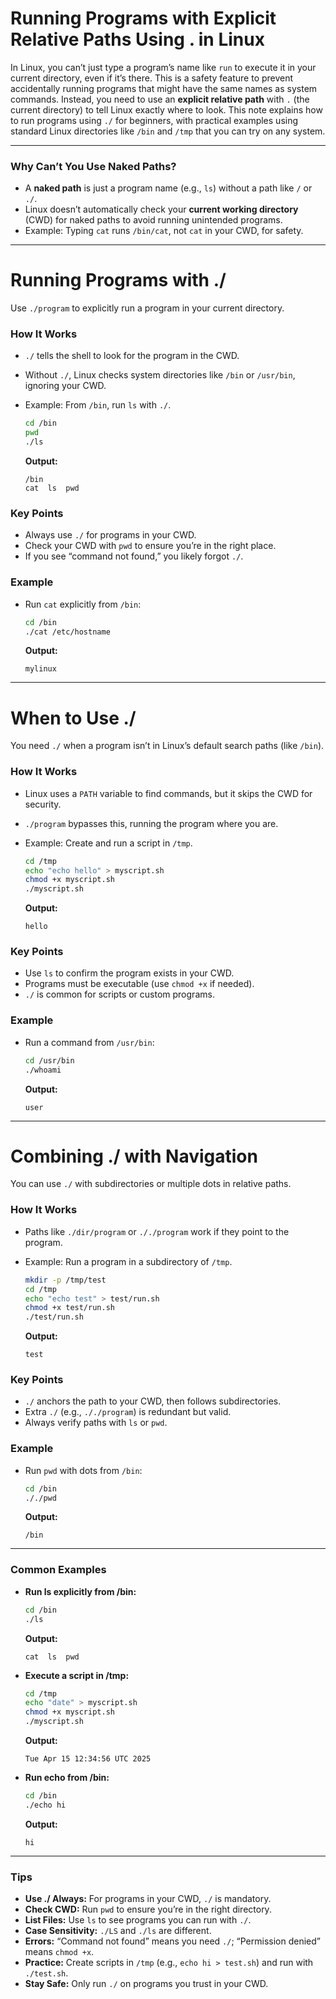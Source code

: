 # **Running Programs with Explicit Relative Paths Using . in Linux**

In Linux, you can’t just type a program’s name like `run` to execute it in your current directory, even if it’s there. This is a safety feature to prevent accidentally running programs that might have the same names as system commands. Instead, you need to use an **explicit relative path** with `.` (the current directory) to tell Linux exactly where to look. This note explains how to run programs using `./` for beginners, with practical examples using standard Linux directories like `/bin` and `/tmp` that you can try on any system.

---

### **Why Can’t You Use Naked Paths?**

- A **naked path** is just a program name (e.g., `ls`) without a path like `/` or `./`.
- Linux doesn’t automatically check your **current working directory** (CWD) for naked paths to avoid running unintended programs.
- Example: Typing `cat` runs `/bin/cat`, not `cat` in your CWD, for safety.

---

# **Running Programs with ./**

Use `./program` to explicitly run a program in your current directory.

### **How It Works**

- `./` tells the shell to look for the program in the CWD.

- Without `./`, Linux checks system directories like `/bin` or `/usr/bin`, ignoring your CWD.

- Example: From `/bin`, run `ls` with `./`.

  ```bash
  cd /bin
  pwd
  ./ls
  ```

  **Output:**

  ```
  /bin
  cat  ls  pwd
  ```

### **Key Points**

- Always use `./` for programs in your CWD.
- Check your CWD with `pwd` to ensure you’re in the right place.
- If you see “command not found,” you likely forgot `./`.

### **Example**

- Run `cat` explicitly from `/bin`:

  ```bash
  cd /bin
  ./cat /etc/hostname
  ```

  **Output:**

  ```
  mylinux
  ```

---

# **When to Use ./**

You need `./` when a program isn’t in Linux’s default search paths (like `/bin`).

### **How It Works**

- Linux uses a `PATH` variable to find commands, but it skips the CWD for security.

- `./program` bypasses this, running the program where you are.

- Example: Create and run a script in `/tmp`.

  ```bash
  cd /tmp
  echo "echo hello" > myscript.sh
  chmod +x myscript.sh
  ./myscript.sh
  ```

  **Output:**

  ```
  hello
  ```

### **Key Points**

- Use `ls` to confirm the program exists in your CWD.
- Programs must be executable (use `chmod +x` if needed).
- `./` is common for scripts or custom programs.

### **Example**

- Run a command from `/usr/bin`:

  ```bash
  cd /usr/bin
  ./whoami
  ```

  **Output:**

  ```
  user
  ```

---

# **Combining ./ with Navigation**

You can use `./` with subdirectories or multiple dots in relative paths.

### **How It Works**

- Paths like `./dir/program` or `././program` work if they point to the program.

- Example: Run a program in a subdirectory of `/tmp`.

  ```bash
  mkdir -p /tmp/test
  cd /tmp
  echo "echo test" > test/run.sh
  chmod +x test/run.sh
  ./test/run.sh
  ```

  **Output:**

  ```
  test
  ```

### **Key Points**

- `./` anchors the path to your CWD, then follows subdirectories.
- Extra `./` (e.g., `././program`) is redundant but valid.
- Always verify paths with `ls` or `pwd`.

### **Example**

- Run `pwd` with dots from `/bin`:

  ```bash
  cd /bin
  ././pwd
  ```

  **Output:**

  ```
  /bin
  ```

---

### **Common Examples**

- **Run ls explicitly from /bin:**

  ```bash
  cd /bin
  ./ls
  ```

  **Output:**

  ```
  cat  ls  pwd
  ```

- **Execute a script in /tmp:**

  ```bash
  cd /tmp
  echo "date" > myscript.sh
  chmod +x myscript.sh
  ./myscript.sh
  ```

  **Output:**

  ```
  Tue Apr 15 12:34:56 UTC 2025
  ```

- **Run echo from /bin:**

  ```bash
  cd /bin
  ./echo hi
  ```

  **Output:**

  ```
  hi
  ```

---

### **Tips**

- **Use ./ Always:** For programs in your CWD, `./` is mandatory.
- **Check CWD:** Run `pwd` to ensure you’re in the right directory.
- **List Files:** Use `ls` to see programs you can run with `./`.
- **Case Sensitivity:** `./LS` and `./ls` are different.
- **Errors:** “Command not found” means you need `./`; “Permission denied” means `chmod +x`.
- **Practice:** Create scripts in `/tmp` (e.g., `echo hi > test.sh`) and run with `./test.sh`.
- **Stay Safe:** Only run `./` on programs you trust in your CWD.